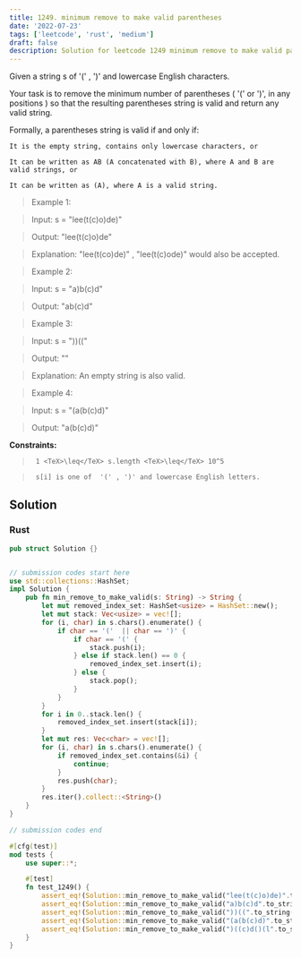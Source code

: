 ```yaml
---
title: 1249. minimum remove to make valid parentheses
date: '2022-07-23'
tags: ['leetcode', 'rust', 'medium']
draft: false
description: Solution for leetcode 1249 minimum remove to make valid parentheses
---
```


 

  Given a string s of '(' , ')' and lowercase English characters. 

  

  Your task is to remove the minimum number of parentheses ( '(' or ')', in any positions ) so that the resulting parentheses string is valid and return any valid string.

  

  Formally, a parentheses string is valid if and only if:

  

  

  	It is the empty string, contains only lowercase characters, or

  	It can be written as AB (A concatenated with B), where A and B are valid strings, or

  	It can be written as (A), where A is a valid string.

  

  

   

 >   Example 1:

  

  

 >   Input: s <TeX>=</TeX> "lee(t(c)o)de)"

 >   Output: "lee(t(c)o)de"

 >   Explanation: "lee(t(co)de)" , "lee(t(c)ode)" would also be accepted.

  

  

 >   Example 2:

  

  

 >   Input: s <TeX>=</TeX> "a)b(c)d"

 >   Output: "ab(c)d"

  

  

 >   Example 3:

  

  

 >   Input: s <TeX>=</TeX> "))(("

 >   Output: ""

 >   Explanation: An empty string is also valid.

  

  

 >   Example 4:

  

  

 >   Input: s <TeX>=</TeX> "(a(b(c)d)"

 >   Output: "a(b(c)d)"

  

  

   

  **Constraints:**

  

  

 >   	1 <TeX>\leq</TeX> s.length <TeX>\leq</TeX> 10^5

 >   	s[i] is one of  '(' , ')' and lowercase English letters.


## Solution
### Rust
```rust
pub struct Solution {}


// submission codes start here
use std::collections::HashSet;
impl Solution {
    pub fn min_remove_to_make_valid(s: String) -> String {
        let mut removed_index_set: HashSet<usize> = HashSet::new();
        let mut stack: Vec<usize> = vec![];
        for (i, char) in s.chars().enumerate() {
            if char == '('  || char == ')' {
                if char == '(' {
                    stack.push(i);
                } else if stack.len() == 0 {
                    removed_index_set.insert(i);
                } else {
                    stack.pop();
                }
            }
        }
        for i in 0..stack.len() {
            removed_index_set.insert(stack[i]);
        }
        let mut res: Vec<char> = vec![];
        for (i, char) in s.chars().enumerate() {
            if removed_index_set.contains(&i) {
                continue;
            }
            res.push(char);
        }
        res.iter().collect::<String>()
    }
}

// submission codes end

#[cfg(test)]
mod tests {
    use super::*;

    #[test]
    fn test_1249() {
        assert_eq!(Solution::min_remove_to_make_valid("lee(t(c)o)de)".to_string()), "lee(t(c)o)de".to_string());
        assert_eq!(Solution::min_remove_to_make_valid("a)b(c)d".to_string()), "ab(c)d".to_string());
        assert_eq!(Solution::min_remove_to_make_valid("))((".to_string()), "".to_string());
        assert_eq!(Solution::min_remove_to_make_valid("(a(b(c)d)".to_string()), "a(b(c)d)".to_string());
        assert_eq!(Solution::min_remove_to_make_valid(")((c)d()(l".to_string()), "(c)d()l".to_string());
    }
}


```
